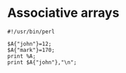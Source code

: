 # Associative arrays

~~~~~~~~
#!/usr/bin/perl

$A{"john"}=12;
$A{"mark"}=170;
print %A;
print $A{"john"},"\n";
~~~~~~~~


